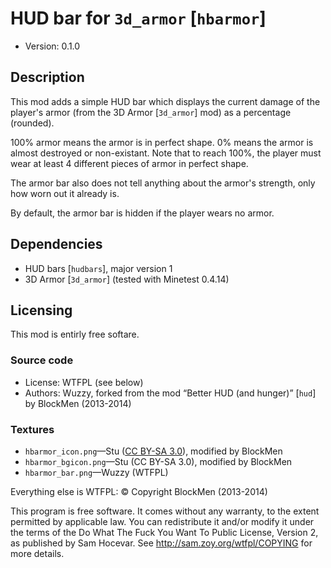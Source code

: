 # HUD bar for `3d_armor` [`hbarmor`]

* Version: 0.1.0

## Description
This mod adds a simple HUD bar which displays the current damage
of the player's armor (from the 3D Armor [`3d_armor`] mod) as a percentage (rounded).

100% armor means the armor is in perfect shape. 0% means the armor is almost destroyed
or non-existant. Note that to reach 100%, the player must wear at least 4 different
pieces of armor in perfect shape.

The armor bar also does not tell anything about the armor's strength,
only how worn out it already is.

By default, the armor bar is hidden if the player wears no armor.

## Dependencies
* HUD bars [`hudbars`], major version 1
* 3D Armor [`3d_armor`] (tested with Minetest 0.4.14)

## Licensing
This mod is entirly free softare.

### Source code

* License: WTFPL (see below)
* Authors: Wuzzy, forked from the mod “Better HUD (and hunger)” [`hud`] by BlockMen (2013-2014)

### Textures

* `hbarmor_icon.png`—Stu ([CC BY-SA 3.0](https://creativecommons.org/licenses/by-sa/3.0/)), modified by BlockMen
* `hbarmor_bgicon.png`—Stu (CC BY-SA 3.0), modified by BlockMen
* `hbarmor_bar.png`—Wuzzy (WTFPL)

Everything else is WTFPL:
© Copyright BlockMen (2013-2014)

This program is free software. It comes without any warranty, to
the extent permitted by applicable law. You can redistribute it
and/or modify it under the terms of the Do What The Fuck You Want
To Public License, Version 2, as published by Sam Hocevar. See
http://sam.zoy.org/wtfpl/COPYING for more details.
